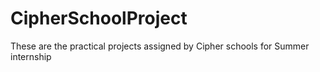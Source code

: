 # CipherSchoolProject
These are the practical projects assigned by Cipher schools for Summer internship
